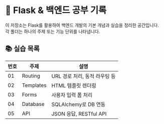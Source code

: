 # 🐍 Flask & 백엔드 공부 기록

이 저장소는 Flask를 활용하여 백엔드 개발의 기본 개념과 실습을 정리한 공간입니다.  
각 폴더는 하나의 주제 또는 기능 단위를 나타냅니다.

## 📚 실습 목록

| 번호 | 주제 | 설명 |
|------|------|------|
| 01 | Routing | URL 경로 처리, 동적 라우팅 등 |
| 02 | Templates | HTML 템플릿 렌더링 |
| 03 | Forms | 사용자 입력 폼 처리 |
| 04 | Database | SQLAlchemy로 DB 연동 |
| 05 | API | JSON 응답, RESTful API |